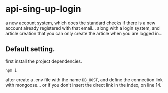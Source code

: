 # api-sing-up-login
a new account system, which does the standard checks if there is a new account already registered with that email... along with a login system, and article creation that you can only create the article when you are logged in...

## Default setting. 
first install the project dependencies.
```
npm i
```
after create a .env file with the name 
```DB_HOST```, 
and define the connection link with mongoose... or if you don't insert the direct link in the index, on line 14.
